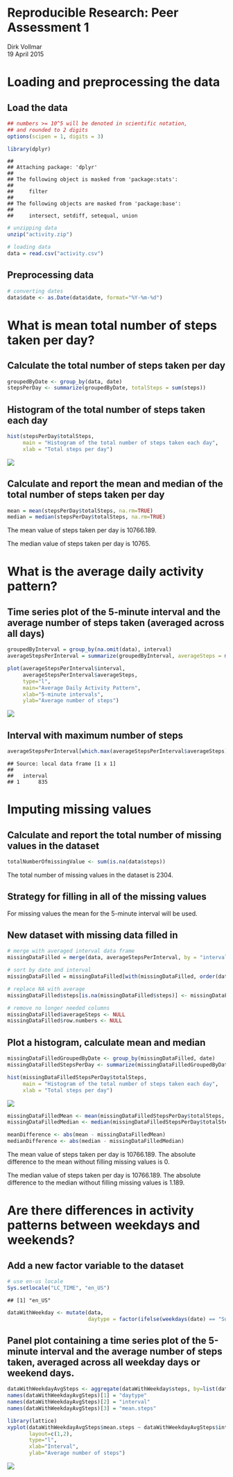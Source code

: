 # Reproducible Research: Peer Assessment 1
Dirk Vollmar  
19 April 2015  


# Loading and preprocessing the data

## Load the data

```r
## numbers >= 10^5 will be denoted in scientific notation,
## and rounded to 2 digits
options(scipen = 1, digits = 3)

library(dplyr)
```

```
## 
## Attaching package: 'dplyr'
## 
## The following object is masked from 'package:stats':
## 
##     filter
## 
## The following objects are masked from 'package:base':
## 
##     intersect, setdiff, setequal, union
```

```r
# unzipping data
unzip("activity.zip")

# loading data
data = read.csv("activity.csv")
```

## Preprocessing data


```r
# converting dates
data$date <- as.Date(data$date, format="%Y-%m-%d")
```

# What is mean total number of steps taken per day?

## Calculate the total number of steps taken per day


```r
groupedByDate <- group_by(data, date)
stepsPerDay <- summarize(groupedByDate, totalSteps = sum(steps))
```

## Histogram of the total number of steps taken each day


```r
hist(stepsPerDay$totalSteps, 
     main = "Histogram of the total number of steps taken each day",
     xlab = "Total steps per day")
```

![](PA1_template_files/figure-html/unnamed-chunk-4-1.png) 

## Calculate and report the mean and median of the total number of steps taken per day


```r
mean = mean(stepsPerDay$totalSteps, na.rm=TRUE)
median = median(stepsPerDay$totalSteps, na.rm=TRUE)
```

The mean value of steps taken per day is 10766.189.

The median value of steps taken per day is 10765.

# What is the average daily activity pattern?

## Time series plot of the 5-minute interval and the average number of steps taken (averaged across all days) 


```r
groupedByInterval = group_by(na.omit(data), interval)
averageStepsPerInterval = summarize(groupedByInterval, averageSteps = mean(steps))

plot(averageStepsPerInterval$interval, 
     averageStepsPerInterval$averageSteps, 
     type="l",
     main="Average Daily Activity Pattern",
     xlab="5-minute intervals",
     ylab="Average number of steps")
```

![](PA1_template_files/figure-html/unnamed-chunk-6-1.png) 

## Interval with maximum number of steps


```r
averageStepsPerInterval[which.max(averageStepsPerInterval$averageSteps), 1]
```

```
## Source: local data frame [1 x 1]
## 
##   interval
## 1      835
```

# Imputing missing values
## Calculate and report the total number of missing values in the dataset


```r
totalNumberOfmissingValue <- sum(is.na(data$steps))
```

The total number of missing values in the dataset is 2304.

## Strategy for filling in all of the missing values

For missing values the mean for the 5-minute interval will be used.

## New dataset with missing data filled in


```r
# merge with averaged interval data frame
missingDataFilled = merge(data, averageStepsPerInterval, by = "interval", sort = FALSE)

# sort by date and interval
missingDataFilled = missingDataFilled[with(missingDataFilled, order(date, interval)),]

# replace NA with average 
missingDataFilled$steps[is.na(missingDataFilled$steps)] <- missingDataFilled$averageSteps[is.na(missingDataFilled$steps)]

# remove no longer needed columns
missingDataFilled$averageSteps <- NULL
missingDataFilled$row.numbers <- NULL
```

## Plot a histogram, calculate mean and median


```r
missingDataFilledGroupedByDate <- group_by(missingDataFilled, date)
missingDataFilledStepsPerDay <- summarize(missingDataFilledGroupedByDate, totalSteps = sum(steps))

hist(missingDataFilledStepsPerDay$totalSteps, 
     main = "Histogram of the total number of steps taken each day",
     xlab = "Total steps per day")
```

![](PA1_template_files/figure-html/unnamed-chunk-10-1.png) 

```r
missingDataFilledMean <- mean(missingDataFilledStepsPerDay$totalSteps, na.rm=TRUE)
missingDataFilledMedian <- median(missingDataFilledStepsPerDay$totalSteps, na.rm=TRUE)

meanDifference <- abs(mean - missingDataFilledMean)
medianDifference <- abs(median - missingDataFilledMedian)
```

The mean value of steps taken per day is 10766.189. The absolute difference to the mean without filling missing values is 0.

The median value of steps taken per day is 10766.189. The absolute difference to the median without filling missing values is 1.189.


# Are there differences in activity patterns between weekdays and weekends?

## Add a new factor variable to the dataset


```r
# use en-us locale
Sys.setlocale("LC_TIME", "en_US")
```

```
## [1] "en_US"
```

```r
dataWithWeekday <- mutate(data, 
                          daytype = factor(ifelse(weekdays(date) == "Sunday" | weekdays(date) == "Saturday", "weekend", "weekday")))
```

## Panel plot containing a time series plot of the 5-minute interval and the average number of steps taken, averaged across all weekday days or weekend days.


```r
dataWithWeekdayAvgSteps <- aggregate(dataWithWeekday$steps, by=list(dataWithWeekday$daytype, dataWithWeekday$interval), mean, na.rm=TRUE, na.action=NULL)
names(dataWithWeekdayAvgSteps)[1] = "daytype"
names(dataWithWeekdayAvgSteps)[2] = "interval"
names(dataWithWeekdayAvgSteps)[3] = "mean.steps"

library(lattice)
xyplot(dataWithWeekdayAvgSteps$mean.steps ~ dataWithWeekdayAvgSteps$interval | dataWithWeekdayAvgSteps$daytype,
       layout=c(1,2),
       type="l",
       xlab="Interval",
       ylab="Average number of steps")
```

![](PA1_template_files/figure-html/unnamed-chunk-12-1.png) 

